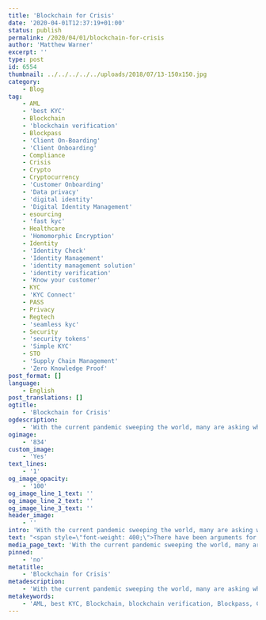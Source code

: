 ```yaml
---
title: 'Blockchain for Crisis'
date: '2020-04-01T12:37:19+01:00'
status: publish
permalink: /2020/04/01/blockchain-for-crisis
author: 'Matthew Warner'
excerpt: ''
type: post
id: 6554
thumbnail: ../../../../../uploads/2018/07/13-150x150.jpg
category:
    - Blog
tag:
    - AML
    - 'best KYC'
    - Blockchain
    - 'blockchain verification'
    - Blockpass
    - 'Client On-Boarding'
    - 'Client Onboarding'
    - Compliance
    - Crisis
    - Crypto
    - Cryptocurrency
    - 'Customer Onboarding'
    - 'Data privacy'
    - 'digital identity'
    - 'Digital Identity Management'
    - esourcing
    - 'fast kyc'
    - Healthcare
    - 'Homomorphic Encryption'
    - Identity
    - 'Identity Check'
    - 'Identity Management'
    - 'identity management solution'
    - 'identity verification'
    - 'Know your customer'
    - KYC
    - 'KYC Connect'
    - PASS
    - Privacy
    - Regtech
    - 'seamless kyc'
    - Security
    - 'security tokens'
    - 'Simple KYC'
    - STO
    - 'Supply Chain Management'
    - 'Zero Knowledge Proof'
post_format: []
language:
    - English
post_translations: []
ogtitle:
    - 'Blockchain for Crisis'
ogdescription:
    - 'With the current pandemic sweeping the world, many are asking what could have been done to prevent it and what measures might be put in place to stop a similar situation from happening again in the future. '
ogimage:
    - '834'
custom_image:
    - 'Yes'
text_lines:
    - '1'
og_image_opacity:
    - '100'
og_image_line_1_text: ''
og_image_line_2_text: ''
og_image_line_3_text: ''
header_image:
    - ''
intro: 'With the current pandemic sweeping the world, many are asking what could have been done to prevent it and what measures might be put in place to stop a similar situation from happening again in the future. '
text: "<span style=\"font-weight: 400;\">There have been arguments for all manner of things, from laws against live or ‘wet’ food markets to permanently changing the way we live our everyday lives. Whilst each one may have its merits and drawbacks, there exists a possible way forward which enables the issue at hand to be avoided whilst minimising the potential for disruption and restrictive measures. This solution may not be likely to be implemented in the near future but it bears serious consideration.</span>\r\n\r\n<span style=\"font-weight: 400;\">With the coronavirus, Covid-19, one of the main issues that has faced those attempting to slow its spread is that, in a world where travel is so frequent and people move and live in such close proximity, it is very difficult to identify and isolate those who are infected and who risk transmitting the virus to others. One person travelling from an infected area comes into contact with many others and spreads the virus, causing the exponential growth of cases and, ultimately, deaths, that are being seen in so many countries. It is particularly difficult in the case of Covid-19 due to the fact that many people may carry it yet be asymptomatic, and that even when infected, symptoms may take some time to show. With the technology on hand, it becomes almost impossible to track all the people who have been to infected areas and alert them to the danger in time, allowing them to self-isolate until testing can confirm whether they are infected or not. If the possible spread of infection could be identified and dealt with efficiently and quickly, the current pandemic, and potential future ones like it, could be halted before they even begin.\_\_</span>\r\n\r\n<span style=\"font-weight: 400;\">Using the right technology, the tracking of locations and notifications to those at risk of spreading infection could all be done whilst maintaining privacy. Whilst people are willing to hand governments more control when needed in a crisis, the worry is that their rights will be infringed afterwards. This maintenance of privacy is not just important for tracking individuals, but also for possibilities such as reporting signs of infection when countries or governments want to cover up infection rates. In fact, having a non-government controlled solution would put many people at ease.\_\_\_\_</span>\r\n\r\n<span style=\"font-weight: 400;\">Another goal of a real solution to the issue of pandemics would be to implement cross-border initiatives. When travel is such a key part of day to day life, interoperability of the solution is essential. A global approach is the only one that makes sense to stop a pandemic spreading. Viruses do not respect borders - why would the prevention technique?</span>\r\n\r\n<span style=\"font-weight: 400;\">Of course, blockchain technology could supply these answers. Developments such as zero-knowledge proofs and homomorphic encryption would allow for communication and reporting between massive amounts of individuals whilst maintaining privacy. Indeed, measures are already being taken to ensure that data privacy is not compromised by those looking to slow or halt the spread of Covid-19. </span><a href=\"https://blog.openmined.org/providing-opensource-privacy-for-covid19/\"><span style=\"font-weight: 400;\">OpenMined</span></a><span style=\"font-weight: 400;\"> is a group of thousands of engineers, researchers, writers, and developers collaborating to enable the development of apps and solutions to tackle the pandemic whilst protecting users personal data privacy. Moreover, blockchain is a global and borderless technology. It is decentralised - not government controlled. It fits all the criteria for providing a platform for world-wide collaboration free of a controlling political influence; however, there would have to be a way of ensuring the system was able to identify people and objects in the system - one that users could easily interact with. An identity verification app on a mobile device would serve in this regard, and an expansion of Blockpass could be utilised in this very manner, allowing people to very simply report on their conditions and receive notifications in response.\_\_</span>\r\n\r\n<span style=\"font-weight: 400;\">The possibilities don’t stop at simply preventing the spread of a virus or disease though. Many problems are being caused in the current pandemic by people who panic buy, but also by the inefficiencies of allocating resources where they can best be used in a timely manner.\_</span>\r\n\r\n<span style=\"font-weight: 400;\">Using a blockchain-based solution and with an identity for everything enabled through Blockpass, supply chains and deliveries could be managed in such a way that the resources would be directed to wherever needed them most. This could range from hospital beds and ventilators or other essential equipment being distributed appropriately, to the automated delivery of essential medicines, food supplies and toiletries to those with symptoms who are in quarantine, whether self-imposed or enforced. Similarly, systems could be put in place to ensure people were not panic-buying. Having a reasonable limit placed on what one person might be expected to buy when shopping could prevent the situation where supermarket stocks of essentials such as bread and toilet paper are depleted by a few inconsiderate people. These systems could be tailored to allow one person to buy supplies for groups of many for those who shop on behalf of others such as with careers in nursing homes or those who look after vulnerable people. Importantly, it would maintain the user’s privacy whilst ensuring people’s behaviour did not adversely affect others.\_\_\_\_</span>\r\n\r\n<span style=\"font-weight: 400;\">Allowing for stigma- and consequence-free reporting and tracking of infections, fast and efficient allocation of resources and preventing people from making situations worse are just some of the possibilities that a blockchain-based solution with a robust and flexible identity verification and management system could achieve. Further solutions could be developed to assist with global research for cures, provision of services to those whose lives are temporarily disrupted, and many other areas. These solutions will be embraced one day and will save thousands of lives in the process. It’s only a matter of time before blockchain and its potential reaches critical mass and spreads to all parts of the world more fully than any virus could hope to. </span>"
media_page_text: 'With the current pandemic sweeping the world, many are asking what could have been done to prevent it and what measures might be put in place to stop a similar situation from happening again in the future. '
pinned:
    - 'no'
metatitle:
    - 'Blockchain for Crisis'
metadescription:
    - 'With the current pandemic sweeping the world, many are asking what could have been done to prevent it and what measures might be put in place to stop a similar situation from happening again in the future. '
metakeywords:
    - 'AML, best KYC, Blockchain, blockchain verification, Blockpass, Client On-Boarding, Client Onboarding, Compliance, Crypto, Cryptocurrency, Customer Onboarding, digital identity, fast kyc, Identity, Identity Check, identity management solution, identity verification, Know your customer, KYC, KYC Connect, PASS, Regtech, seamless kyc, security tokens, Simple KYC, STO,Digital Identity, KYC, Identity, Identity Management, Digital Identity Management, Privacy, Data privacy, Security, Crisis, Homomorphic Encryption, Zero-Knowledge Proof, Supply Chain Management, Healthcare, esourcing, '
---
```

<!DOCTYPE html PUBLIC "-//W3C//DTD HTML 4.0 Transitional//EN" "http://www.w3.org/TR/REC-html40/loose.dtd">
<?xml encoding="UTF-8">
